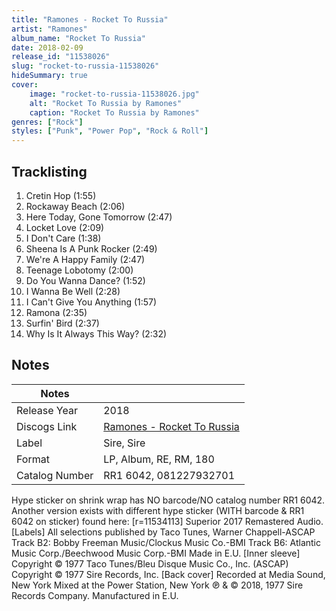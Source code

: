 ```yaml
---
title: "Ramones - Rocket To Russia"
artist: "Ramones"
album_name: "Rocket To Russia"
date: 2018-02-09
release_id: "11538026"
slug: "rocket-to-russia-11538026"
hideSummary: true
cover:
    image: "rocket-to-russia-11538026.jpg"
    alt: "Rocket To Russia by Ramones"
    caption: "Rocket To Russia by Ramones"
genres: ["Rock"]
styles: ["Punk", "Power Pop", "Rock & Roll"]
---
```


## Tracklisting
1. Cretin Hop (1:55)
2. Rockaway Beach (2:06)
3. Here Today, Gone Tomorrow (2:47)
4. Locket Love (2:09)
5. I Don't Care (1:38)
6. Sheena Is A Punk Rocker (2:49)
7. We're A Happy Family (2:47)
8. Teenage Lobotomy (2:00)
9. Do You Wanna Dance? (1:52)
10. I Wanna Be Well (2:28)
11. I Can't Give You Anything (1:57)
12. Ramona (2:35)
13. Surfin' Bird (2:37)
14. Why Is It Always This Way? (2:32)



## Notes

| Notes          |             |
| ---------------| ----------- |
| Release Year   | 2018 |
| Discogs Link   | [Ramones - Rocket To Russia](https://www.discogs.com/release/11538026-Ramones-Rocket-To-Russia) |
| Label          | Sire, Sire |
| Format         | LP, Album, RE, RM, 180 |
| Catalog Number | RR1 6042, 081227932701 |

Hype sticker on shrink wrap has NO barcode/NO catalog number RR1 6042. Another version exists with different hype sticker (WITH barcode & RR1 6042 on sticker) found here: [r=11534113]   Superior 2017 Remastered Audio.  [Labels] All selections published by Taco Tunes, Warner Chappell-ASCAP Track B2: Bobby Freeman Music/Clockus Music Co.-BMI Track B6: Atlantic Music Corp./Beechwood Music Corp.-BMI Made in E.U.  [Inner sleeve] Copyright © 1977 Taco Tunes/Bleu Disque Music Co., Inc. (ASCAP) Copyright © 1977 Sire Records, Inc.  [Back cover] Recorded at Media Sound, New York Mixed at the Power Station, New York ℗ & © 2018, 1977 Sire Records Company. Manufactured in E.U.

